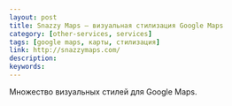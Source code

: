 ```yaml
---
layout: post
title: Snazzy Maps — визуальная стилизация Google Maps
category: [other-services, services]
tags: [google maps, карты, стилизация]
link: http://snazzymaps.com/
description:
keywords:
---
```


<p>Множество визуальных стилей для Google Maps.</p>
